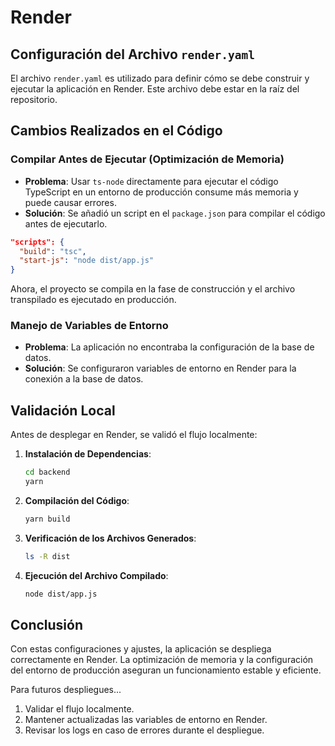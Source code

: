 
# Render

## Configuración del Archivo `render.yaml`
El archivo `render.yaml` es utilizado para definir cómo se debe construir y ejecutar la aplicación en Render. Este archivo debe estar en la raíz del repositorio.

## Cambios Realizados en el Código

### **Compilar Antes de Ejecutar (Optimización de Memoria)**
- **Problema**: Usar `ts-node` directamente para ejecutar el código TypeScript en un entorno de producción consume más memoria y puede causar errores.
- **Solución**: Se añadió un script en el `package.json` para compilar el código antes de ejecutarlo.

```json
"scripts": {
  "build": "tsc",
  "start-js": "node dist/app.js"
}
```

Ahora, el proyecto se compila en la fase de construcción y el archivo transpilado es ejecutado en producción.

### **Manejo de Variables de Entorno**
- **Problema**: La aplicación no encontraba la configuración de la base de datos.
- **Solución**: Se configuraron variables de entorno en Render para la conexión a la base de datos.

## Validación Local
Antes de desplegar en Render, se validó el flujo localmente:

1. **Instalación de Dependencias**:
   ```bash
   cd backend
   yarn
   ```

2. **Compilación del Código**:
   ```bash
   yarn build
   ```

3. **Verificación de los Archivos Generados**:
   ```bash
   ls -R dist
   ```

4. **Ejecución del Archivo Compilado**:
   ```bash
   node dist/app.js
   ```

## Conclusión
Con estas configuraciones y ajustes, la aplicación se despliega correctamente en Render. La optimización de memoria y la configuración del entorno de producción aseguran un funcionamiento estable y eficiente.

Para futuros despliegues...
1. Validar el flujo localmente.
2. Mantener actualizadas las variables de entorno en Render.
3. Revisar los logs en caso de errores durante el despliegue.
